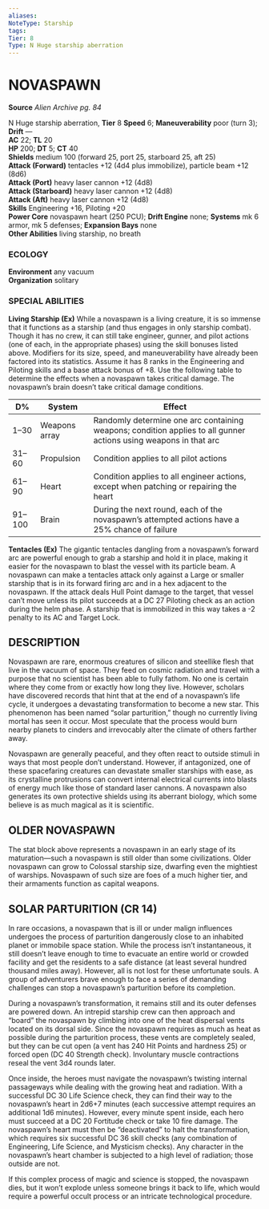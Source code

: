 ```yaml
---
aliases: 
NoteType: Starship
tags: 
Tier: 8
Type: N Huge starship aberration
---
```

# NOVASPAWN

**Source** _Alien Archive pg. 84_

N Huge starship aberration, **Tier** 8 
**Speed** 6; **Maneuverability** poor (turn 3); **Drift** —  
**AC** 22; **TL** 20  
**HP** 200; **DT** 5; **CT** 40  
**Shields** medium 100 (forward 25, port 25, starboard 25, aft 25)  
**Attack (Forward)** tentacles +12 (4d4 plus immobilize), particle beam +12 (8d6)  
**Attack (Port)** heavy laser cannon +12 (4d8)  
**Attack (Starboard)** heavy laser cannon +12 (4d8)  
**Attack (Aft)** heavy laser cannon +12 (4d8)  
**Skills** Engineering +16, Piloting +20  
**Power Core** novaspawn heart (250 PCU); **Drift Engine** none; **Systems** mk 6 armor, mk 5 defenses; **Expansion Bays** none  
**Other Abilities** living starship, no breath

### ECOLOGY

**Environment** any vacuum  
**Organization** solitary

### SPECIAL ABILITIES

**Living Starship (Ex)** While a novaspawn is a living creature, it is so immense that it functions as a starship (and thus engages in only starship combat). Though it has no crew, it can still take engineer, gunner, and pilot actions (one of each, in the appropriate phases) using the skill bonuses listed above. Modifiers for its size, speed, and maneuverability have already been factored into its statistics. Assume it has 8 ranks in the Engineering and Piloting skills and a base attack bonus of +8. Use the following table to determine the effects when a novaspawn takes critical damage. The novaspawn’s brain doesn’t take critical damage conditions.

| D%     | System        | Effect                                                                                                           |
|--------|---------------|------------------------------------------------------------------------------------------------------------------|
| 1–30   | Weapons array | Randomly determine one arc containing weapons; condition applies to all gunner actions using weapons in that arc |
| 31–60  | Propulsion    | Condition applies to all pilot actions                                                                           |
| 61–90  | Heart         | Condition applies to all engineer actions, except when patching or repairing the heart                           |
| 91–100 | Brain         | During the next round, each of the novaspawn’s attempted actions have a 25% chance of failure                    |

**Tentacles (Ex)** The gigantic tentacles dangling from a novaspawn’s forward arc are powerful enough to grab a starship and hold it in place, making it easier for the novaspawn to blast the vessel with its particle beam. A novaspawn can make a tentacles attack only against a Large or smaller starship that is in its forward firing arc and in a hex adjacent to the novaspawn. If the attack deals Hull Point damage to the target, that vessel can’t move unless its pilot succeeds at a DC 27 Piloting check as an action during the helm phase. A starship that is immobilized in this way takes a -2 penalty to its AC and Target Lock.

## DESCRIPTION

Novaspawn are rare, enormous creatures of silicon and steellike flesh that live in the vacuum of space. They feed on cosmic radiation and travel with a purpose that no scientist has been able to fully fathom. No one is certain where they come from or exactly how long they live. However, scholars have discovered records that hint that at the end of a novaspawn’s life cycle, it undergoes a devastating transformation to become a new star. This phenomenon has been named “solar parturition,” though no currently living mortal has seen it occur. Most speculate that the process would burn nearby planets to cinders and irrevocably alter the climate of others farther away.

Novaspawn are generally peaceful, and they often react to outside stimuli in ways that most people don’t understand. However, if antagonized, one of these spacefaring creatures can devastate smaller starships with ease, as its crystalline protrusions can convert internal electrical currents into blasts of energy much like those of standard laser cannons. A novaspawn also generates its own protective shields using its aberrant biology, which some believe is as much magical as it is scientific.

## OLDER NOVASPAWN

The stat block above represents a novaspawn in an early stage of its maturation—such a novaspawn is still older than some civilizations. Older novaspawn can grow to Colossal starship size, dwarfing even the mightiest of warships. Novaspawn of such size are foes of a much higher tier, and their armaments function as capital weapons.

## SOLAR PARTURITION (CR 14)

In rare occasions, a novaspawn that is ill or under malign influences undergoes the process of parturition dangerously close to an inhabited planet or immobile space station. While the process isn’t instantaneous, it still doesn’t leave enough to time to evacuate an entire world or crowded facility and get the residents to a safe distance (at least several hundred thousand miles away). However, all is not lost for these unfortunate souls. A group of adventurers brave enough to face a series of demanding challenges can stop a novaspawn’s parturition before its completion.

During a novaspawn’s transformation, it remains still and its outer defenses are powered down. An intrepid starship crew can then approach and “board” the novaspawn by climbing into one of the heat dispersal vents located on its dorsal side. Since the novaspawn requires as much as heat as possible during the parturition process, these vents are completely sealed, but they can be cut open (a vent has 240 Hit Points and hardness 25) or forced open (DC 40 Strength check). Involuntary muscle contractions reseal the vent 3d4 rounds later.

Once inside, the heroes must navigate the novaspawn’s twisting internal passageways while dealing with the growing heat and radiation. With a successful DC 30 Life Science check, they can find their way to the novaspawn’s heart in 2d6+7 minutes (each successive attempt requires an additional 1d6 minutes). However, every minute spent inside, each hero must succeed at a DC 20 Fortitude check or take 10 fire damage. The novaspawn’s heart must then be “deactivated” to halt the transformation, which requires six successful DC 36 skill checks (any combination of Engineering, Life Science, and Mysticism checks). Any character in the novaspawn’s heart chamber is subjected to a high level of radiation; those outside are not.

If this complex process of magic and science is stopped, the novaspawn dies, but it won’t explode unless someone brings it back to life, which would require a powerful occult process or an intricate technological procedure.